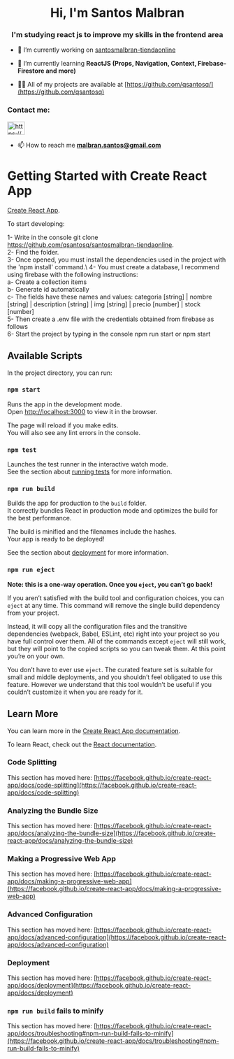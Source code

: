 <h1 align="center">Hi, I'm Santos Malbran</h1>
<h3 align="center">I'm studying react js to improve my skills in the frontend area</h3>

- 🔭 I’m currently working on [santosmalbran-tiendaonline](https://github.com/qsantosq/santosmalbran-tiendaonline)

- 🌱 I’m currently learning **ReactJS (Props, Navigation, Context, Firebase-Firestore and more)**

- 👨‍💻 All of my projects are available at [https://github.com/qsantosq/](https://github.com/qsantosq)


<h3 align="left">Contact me:</h3>
<p align="left">
<a href="https://www.linkedin.com/in/santos-malbran-9bb418191/" target="blank"><img align="center" src="https://raw.githubusercontent.com/rahuldkjain/github-profile-readme-generator/master/src/images/icons/Social/linked-in-alt.svg" alt="https://www.linkedin.com/in/santos-malbran-9bb418191/" height="30" width="40" /></a>
</p>

- 📫 How to reach me **malbran.santos@gmail.com**

# Getting Started with Create React App

[Create React App](https://github.com/facebook/create-react-app).

To start developing:

1- Write in the console git clone https://github.com/qsantosq/santosmalbran-tiendaonline. \
2- Find the folder. \
3- Once opened, you must install the dependencies used in the project with the 'npm install' command.\ 
4- You must create a database, I recommend using firebase with the following instructions:\
  a- Create a collection items\
  b- Generate id automatically\
  c- The fields have these names and values: categoria [string]  | nombre [string] | description [string] | img [string] |  precio [number] | stock [number]\
5- Then create a .env file with the credentials obtained from firebase as follows \
6- Start the project by typing in the console npm run start or npm start

## Available Scripts

In the project directory, you can run:

### `npm start`

Runs the app in the development mode.\
Open [http://localhost:3000](http://localhost:3000) to view it in the browser.

The page will reload if you make edits.\
You will also see any lint errors in the console.

### `npm test`

Launches the test runner in the interactive watch mode.\
See the section about [running tests](https://facebook.github.io/create-react-app/docs/running-tests) for more information.

### `npm run build`

Builds the app for production to the `build` folder.\
It correctly bundles React in production mode and optimizes the build for the best performance.

The build is minified and the filenames include the hashes.\
Your app is ready to be deployed!

See the section about [deployment](https://facebook.github.io/create-react-app/docs/deployment) for more information.

### `npm run eject`

**Note: this is a one-way operation. Once you `eject`, you can’t go back!**

If you aren’t satisfied with the build tool and configuration choices, you can `eject` at any time. This command will remove the single build dependency from your project.

Instead, it will copy all the configuration files and the transitive dependencies (webpack, Babel, ESLint, etc) right into your project so you have full control over them. All of the commands except `eject` will still work, but they will point to the copied scripts so you can tweak them. At this point you’re on your own.

You don’t have to ever use `eject`. The curated feature set is suitable for small and middle deployments, and you shouldn’t feel obligated to use this feature. However we understand that this tool wouldn’t be useful if you couldn’t customize it when you are ready for it.

## Learn More

You can learn more in the [Create React App documentation](https://facebook.github.io/create-react-app/docs/getting-started).

To learn React, check out the [React documentation](https://reactjs.org/).

### Code Splitting

This section has moved here: [https://facebook.github.io/create-react-app/docs/code-splitting](https://facebook.github.io/create-react-app/docs/code-splitting)

### Analyzing the Bundle Size

This section has moved here: [https://facebook.github.io/create-react-app/docs/analyzing-the-bundle-size](https://facebook.github.io/create-react-app/docs/analyzing-the-bundle-size)

### Making a Progressive Web App

This section has moved here: [https://facebook.github.io/create-react-app/docs/making-a-progressive-web-app](https://facebook.github.io/create-react-app/docs/making-a-progressive-web-app)

### Advanced Configuration

This section has moved here: [https://facebook.github.io/create-react-app/docs/advanced-configuration](https://facebook.github.io/create-react-app/docs/advanced-configuration)

### Deployment

This section has moved here: [https://facebook.github.io/create-react-app/docs/deployment](https://facebook.github.io/create-react-app/docs/deployment)

### `npm run build` fails to minify

This section has moved here: [https://facebook.github.io/create-react-app/docs/troubleshooting#npm-run-build-fails-to-minify](https://facebook.github.io/create-react-app/docs/troubleshooting#npm-run-build-fails-to-minify)
